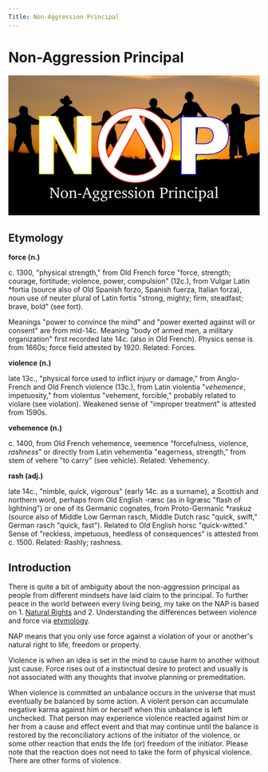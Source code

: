 ```yaml
---
Title: Non-Aggression Principal
---
```


# Non-Aggression Principal

![Non-Aggression Principal Header Image](images/nap.png)

## Etymology

**force (n.)**

c. 1300, "physical strength," from Old French force "force, strength; courage, fortitude; violence, power, compulsion" (12c.), from Vulgar Latin \*fortia (source also of Old Spanish forzo, Spanish fuerza, Italian forza), noun use of neuter plural of Latin fortis "strong, mighty; firm, steadfast; brave, bold" (see fort).

Meanings "power to convince the mind" and "power exerted against will or consent" are from mid-14c. Meaning "body of armed men, a military organization" first recorded late 14c. (also in Old French). Physics sense is from 1660s; force field attested by 1920. Related: Forces.


**violence (n.)**

late 13c., "physical force used to inflict injury or damage," from Anglo-French and Old French violence (13c.), from Latin violentia "*vehemence*, impetuosity," from violentus "vehement, forcible," probably related to violare (see violation). Weakened sense of "improper treatment" is attested from 1590s.

**vehemence (n.)**

c. 1400, from Old French vehemence, veemence "forcefulness, violence, *rashness*" or directly from Latin vehementia "eagerness, strength," from stem of vehere "to carry" (see vehicle). Related: Vehemency.

**rash (adj.)**

late 14c., "nimble, quick, vigorous" (early 14c. as a surname), a Scottish and northern word, perhaps from Old English -ræsc (as in ligræsc "flash of lightning") or one of its Germanic cognates, from Proto-Germanic \*raskuz (source also of Middle Low German rasch, Middle Dutch rasc "quick, swift," German rasch "quick, fast"). Related to Old English horsc "quick-witted." Sense of "reckless, impetuous, heedless of consequences" is attested from c. 1500. Related: Rashly; rashness.

## Introduction

There is quite a bit of ambiguity about the non-aggression principal as people from different mindsets have laid claim to the principal. To further peace in the world between every living being, my take on the NAP is based on 1. [Natural Rights](https://en.wikipedia.org/wiki/Natural_rights) and 2. Understanding the differences between violence and force via [etymology](etymonline.com).

NAP means that you only use force against a violation of your or another's natural right to life, freedom or property.

Violence is when an idea is set in the mind to cause harm to another without just cause. Force rises out of a instinctual desire to protect and usually is not associated with any thoughts that involve planning or premeditation.

When violence is committed an unbalance occurs in the universe that must eventually be balanced by some action. A violent person can accumulate negative karma against him or herself when this unbalance is left unchecked. That person may experience violence reacted against him or her from a cause and effect event and that may continue until the balance is restored by the reconciliatory actions of the initiator of the violence, or some other reaction that ends the life (or) freedom of the initiator. Please note that the reaction does not need to take the form of physical violence. There are other forms of violence.
